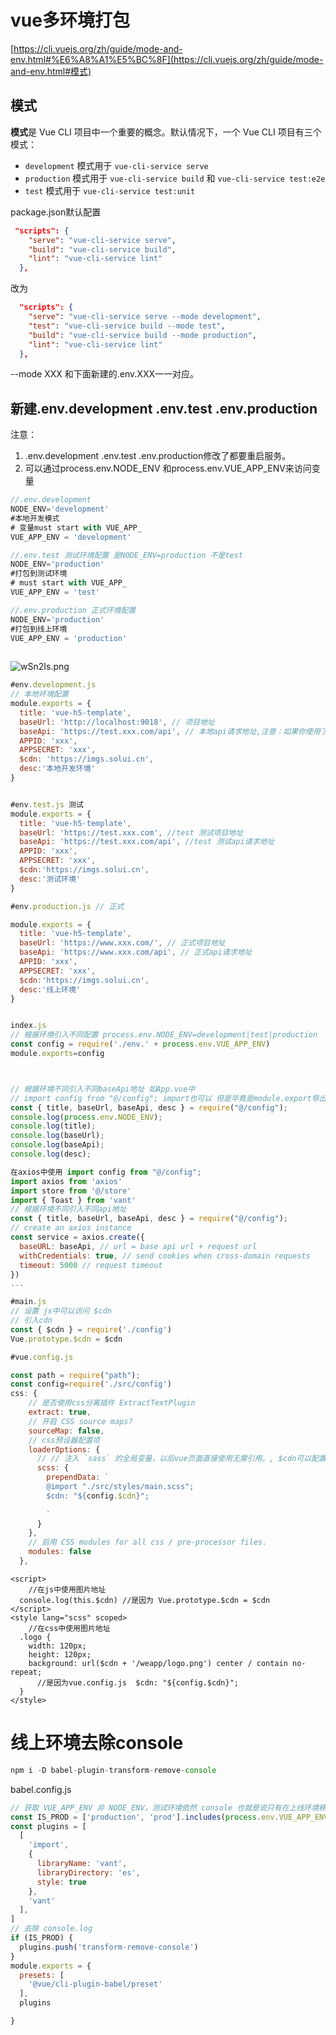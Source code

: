 # vue多环境打包

[https://cli.vuejs.org/zh/guide/mode-and-env.html#%E6%A8%A1%E5%BC%8F](https://cli.vuejs.org/zh/guide/mode-and-env.html#模式)



## 模式

**模式**是 Vue CLI 项目中一个重要的概念。默认情况下，一个 Vue CLI 项目有三个模式：

- `development` 模式用于 `vue-cli-service serve`
- `production` 模式用于 `vue-cli-service build` 和 `vue-cli-service test:e2e`
- `test` 模式用于 `vue-cli-service test:unit`



package.json默认配置

```json
 "scripts": {
    "serve": "vue-cli-service serve",
    "build": "vue-cli-service build",
    "lint": "vue-cli-service lint"
  },
```



改为

```json
  "scripts": {
    "serve": "vue-cli-service serve --mode development",
    "test": "vue-cli-service build --mode test",
    "build": "vue-cli-service build --mode production",
    "lint": "vue-cli-service lint"
  },
```

--mode XXX 和下面新建的.env.XXX一一对应。

## 新建.env.development .env.test .env.production

注意：

1. .env.development .env.test .env.production修改了都要重启服务。
2. 可以通过process.env.NODE_ENV 和process.env.VUE_APP_ENV来访问变量

```js
//.env.development
NODE_ENV='development'
#本地开发模式
# 变量must start with VUE_APP_  
VUE_APP_ENV = 'development'
```



```js
//.env.test 测试环境配置 是NODE_ENV=production 不是test
NODE_ENV='production'
#打包到测试环境
# must start with VUE_APP_  
VUE_APP_ENV = 'test'
```



```js
//.env.production 正式环境配置
NODE_ENV='production'
#打包到线上环境
VUE_APP_ENV = 'production'
 
```

![wSn2Is.png](https://s1.ax1x.com/2020/09/02/wSn2Is.png)



```js
#env.development.js
// 本地环境配置
module.exports = {
  title: 'vue-h5-template',
  baseUrl: 'http://localhost:9018', // 项目地址
  baseApi: 'https://test.xxx.com/api', // 本地api请求地址,注意：如果你使用了代理，请设置成'/'
  APPID: 'xxx',
  APPSECRET: 'xxx',
  $cdn: 'https://imgs.solui.cn',
  desc:'本地开发环境'
}


#env.test.js 测试
module.exports = {
  title: 'vue-h5-template',
  baseUrl: 'https://test.xxx.com', //test 测试项目地址
  baseApi: 'https://test.xxx.com/api', //test 测试api请求地址
  APPID: 'xxx',
  APPSECRET: 'xxx',
  $cdn:'https://imgs.solui.cn',
  desc:'测试环境'
}

#env.production.js // 正式

module.exports = {
  title: 'vue-h5-template',
  baseUrl: 'https://www.xxx.com/', // 正式项目地址
  baseApi: 'https://www.xxx.com/api', // 正式api请求地址
  APPID: 'xxx',
  APPSECRET: 'xxx',
  $cdn:'https://imgs.solui.cn',
  desc:'线上环境'
}


index.js
// 根据环境引入不同配置 process.env.NODE_ENV=development|test|production
const config = require('./env.' + process.env.VUE_APP_ENV)
module.exports=config



// 根据环境不同引入不同baseApi地址 如App.vue中
// import config from "@/config"; import也可以 但是毕竟是module.export导出的所以用require()接收
const { title, baseUrl, baseApi, desc } = require("@/config");
console.log(process.env.NODE_ENV);
console.log(title);
console.log(baseUrl);
console.log(baseApi);
console.log(desc);
```



```js
在axios中使用 import config from "@/config";
import axios from 'axios'
import store from '@/store'
import { Toast } from 'vant'
// 根据环境不同引入不同api地址
const { title, baseUrl, baseApi, desc } = require("@/config");
// create an axios instance
const service = axios.create({
  baseURL: baseApi, // url = base api url + request url
  withCredentials: true, // send cookies when cross-domain requests
  timeout: 5000 // request timeout
})
...
```



```js
#main.js
// 设置 js中可以访问 $cdn
// 引入cdn
const { $cdn } = require('./config')
Vue.prototype.$cdn = $cdn
```



```js
#vue.config.js

const path = require("path");
const config=require('./src/config')
css: {
    // 是否使用css分离插件 ExtractTextPlugin
    extract: true,
    // 开启 CSS source maps?
    sourceMap: false,
    // css预设器配置项
    loaderOptions: {
      // // 注入 `sass` 的全局变量，以后vue页面直接使用无需引用。, $cdn可以配置图片cdn
      scss: {
        prependData: `
        @import "./src/styles/main.scss";
        $cdn: "${config.$cdn}";
     
        `
      }
    },
    // 启用 CSS modules for all css / pre-processor files.
    modules: false
  },
```



```vue
<script>
    //在js中使用图片地址
  console.log(this.$cdn) //是因为 Vue.prototype.$cdn = $cdn
</script>
<style lang="scss" scoped>
    //在css中使用图片地址
  .logo {
    width: 120px;
    height: 120px;
    background: url($cdn + '/weapp/logo.png') center / contain no-repeat;
      //是因为vue.config.js  $cdn: "${config.$cdn}";
  }
</style>
```



# 线上环境去除console

```js
npm i -D babel-plugin-transform-remove-console
```

babel.config.js

```js
// 获取 VUE_APP_ENV 非 NODE_ENV，测试环境依然 console 也就是说只有在上线环境移出所以的console 
const IS_PROD = ['production', 'prod'].includes(process.env.VUE_APP_ENV)
const plugins = [
  [
    'import',
    {
      libraryName: 'vant',
      libraryDirectory: 'es',
      style: true
    },
    'vant'
  ],
]
// 去除 console.log
if (IS_PROD) {
  plugins.push('transform-remove-console')
}
module.exports = {
  presets: [
    '@vue/cli-plugin-babel/preset'
  ],
  plugins

}

```

